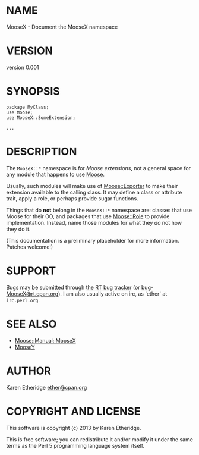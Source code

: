 # NAME

MooseX - Document the MooseX namespace

# VERSION

version 0.001

# SYNOPSIS

    package MyClass;
    use Moose;
    use MooseX::SomeExtension;

    ...

# DESCRIPTION

The `MooseX::*` namespace is for _Moose extensions_, not a general space for
any module that happens to use [Moose](http://search.cpan.org/perldoc?Moose).

Usually, such modules will make use of [Moose::Exporter](http://search.cpan.org/perldoc?Moose::Exporter) to make their
extension available to the calling class. It may define a class or attribute
trait, apply a role, or perhaps provide sugar functions.

Things that do __not__ belong in the `MooseX::*` namespace are: classes that
use Moose for their OO, and packages that use [Moose::Role](http://search.cpan.org/perldoc?Moose::Role) to provide
implementation. Instead, name those modules for what they _do_ not how they
do it.

(This documentation is a preliminary placeholder for more information. Patches
welcome!)

# SUPPORT

Bugs may be submitted through [the RT bug tracker](https://rt.cpan.org/Public/Dist/Display.html?Name=MooseX)
(or [bug-MooseX@rt.cpan.org](mailto:bug-MooseX@rt.cpan.org)).
I am also usually active on irc, as 'ether' at `irc.perl.org`.

# SEE ALSO

- [Moose::Manual::MooseX](http://search.cpan.org/perldoc?Moose::Manual::MooseX)
- [MooseY](http://search.cpan.org/perldoc?MooseY)

# AUTHOR

Karen Etheridge <ether@cpan.org>

# COPYRIGHT AND LICENSE

This software is copyright (c) 2013 by Karen Etheridge.

This is free software; you can redistribute it and/or modify it under
the same terms as the Perl 5 programming language system itself.
